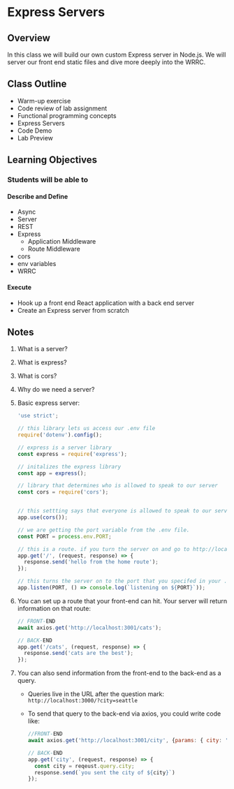 # Express Servers

## Overview

In this class we will build our own custom Express server in Node.js. We will server our front end static files and dive more deeply into the WRRC.

## Class Outline

- Warm-up exercise
- Code review of lab assignment
- Functional programming concepts
- Express Servers
- Code Demo
- Lab Preview

## Learning Objectives

### Students will be able to

#### Describe and Define

- Async
- Server
- REST
- Express
  - Application Middleware
  - Route Middleware
- cors
- env variables
- WRRC

#### Execute

- Hook up a front end React application with a back end server
- Create an Express server from scratch

## Notes

1. What is a server?

1. What is express?

1. What is cors?

1. Why do we need a server?

1. Basic express server:

   ```javaScript
   'use strict';

   // this library lets us access our .env file
   require('dotenv').config();

   // express is a server library
   const express = require('express');

   // initalizes the express library
   const app = express();

   // library that determines who is allowed to speak to our server
   const cors = require('cors');


   // this settting says that everyone is allowed to speak to our server
   app.use(cors());

   // we are getting the port variable from the .env file.
   const PORT = process.env.PORT;

   // this is a route. if you turn the server on and go to http://localhost:3001/ (or whatever port you specified in your .env), you will see 'hello from the home route'
   app.get('/', (request, response) => {
     response.send('hello from the home route');
   });

   // this turns the server on to the port that you specifed in your .env file
   app.listen(PORT, () => console.log(`listening on ${PORT}`));
   ```

1. You can set up a route that your front-end can hit. Your server will return information on that route:

   ```javaScript
   // FRONT-END
   await axios.get('http://localhost:3001/cats');

   // BACK-END
   app.get('/cats', (request, response) => {
     response.send('cats are the best');
   });
   ```

1. You can also send information from the front-end to the back-end as a query.

   - Queries live in the URL after the question mark: `http://localhost:3000/?city=seattle`
   - To send that query to the back-end via axios, you could write code like:

     ```javaScript
     //FRONT-END
     await axios.get('http://localhost:3001/city', {params: { city: 'seattle' }});

     // BACK-END
     app.get('city', (request, response) => {
       const city = reqeust.query.city;
       response.send(`you sent the city of ${city}`)
     });
     ```
